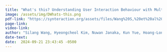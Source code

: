 ```yaml
---
title: "What's this? Understanding User Interaction Behaviour with Multimodal Input Information Retrieval System"
image: /assets/img/DWhats-this.png
pdf-link: "https://synteraction.org/assets/files/Wang%20S,%20et%20al%20-%202024%20-%20Understanding%20User%20Interaction%20Behaviour%20with.pdf"
page-link:
video-link:
author: "Silang Wang, Hyeongcheol Kim, Nuwan Janaka, Kun Yue, Hoang-Long Nguyen, Shengdong Zhao, Haiming Liu, Khanh-Duy Le"
date-text:
date:  2024-09-21 23:43:45 -0500
---
```





